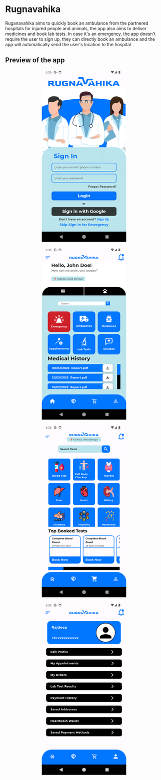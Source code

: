 # Rugnavahika

Ruganavahika aims to quickly book an ambulance from the partnered hospitals for injured people and animals, the app also aims to deliver medicines and book lab tests. In case it's an emergency, the app doesn't require the user to sign up, they can directly book an ambulance and the app will automatically send the user's location to the hospital

## Preview of the app

<p align="center">
  <img src="screenshots/sign_in.png" width="270" height="550" />
</p>
<p align="center">
  <img src="screenshots/home.png" width="270" height="550" />
</p>
<p align="center">
  <img src="screenshots/order.png" width="270" height="550" />
</p>
<p align="center">
  <img src="screenshots/profile.png" width="270" height="550" />
</p>
